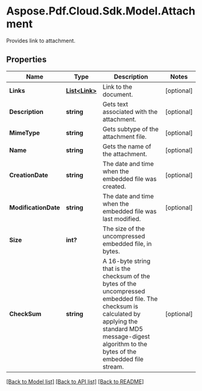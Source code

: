﻿# Aspose.Pdf.Cloud.Sdk.Model.Attachment
Provides link to attachment.

## Properties

Name | Type | Description | Notes
------------ | ------------- | ------------- | -------------
**Links** | [**List&lt;Link&gt;**](Link.md) | Link to the document. | [optional] 
**Description** | **string** | Gets text associated with the attachment.  | [optional] 
**MimeType** | **string** | Gets subtype of the attachment file. | [optional] 
**Name** | **string** | Gets the name of the attachment.  | [optional] 
**CreationDate** | **string** | The date and time when the embedded file was created. | [optional] 
**ModificationDate** | **string** | The date and time when the embedded file was last modified. | [optional] 
**Size** | **int?** | The size of the uncompressed embedded file, in bytes. | 
**CheckSum** | **string** | A 16-byte string that is the checksum of the bytes of the uncompressed embedded file.  The checksum is calculated by applying the standard MD5 message-digest algorithm  to the bytes of the embedded file stream. | [optional] 

[[Back to Model list]](../README.md#documentation-for-models) [[Back to API list]](../README.md#documentation-for-api-endpoints) [[Back to README]](../README.md)

